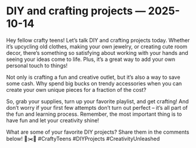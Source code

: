# DIY and crafting projects — 2025-10-14

Hey fellow crafty teens! Let’s talk DIY and crafting projects today. Whether it’s upcycling old clothes, making your own jewelry, or creating cute room decor, there’s something so satisfying about working with your hands and seeing your ideas come to life. Plus, it’s a great way to add your own personal touch to things!

Not only is crafting a fun and creative outlet, but it’s also a way to save some cash. Why spend big bucks on trendy accessories when you can create your own unique pieces for a fraction of the cost?

So, grab your supplies, turn up your favorite playlist, and get crafting! And don’t worry if your first few attempts don’t turn out perfect – it’s all part of the fun and learning process. Remember, the most important thing is to have fun and let your creativity shine!

What are some of your favorite DIY projects? Share them in the comments below! 🎨✂️📏 #CraftyTeens #DIYProjects #CreativityUnleashed